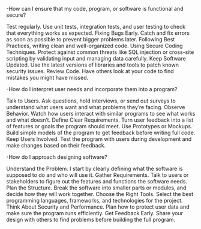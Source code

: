 -How can I ensure that my code, program, or software is functional and secure? 

Test regularly. Use unit tests, integration tests, and user testing to check that everything works as expected. 
Fixing Bugs Early. Catch and fix errors as soon as possible to prevent bigger problems later. Following Best Practices, writing clean and well-organized code. Using Secure Coding Techniques. Protect against common threats like SQL injection or cross-site scripting by validating input and managing data carefully.
Keep Software Updated. Use the latest versions of libraries and tools to patch known security issues.
Review Code. Have others look at your code to find mistakes you might have missed.

-How do I interpret user needs and incorporate them into a program?

Talk to Users. Ask questions, hold interviews, or send out surveys to understand what users want and what problems they’re facing.
Observe Behavior. Watch how users interact with similar programs to see what works and what doesn’t.
Define Clear Requirements. Turn user feedback into a list of features or goals the program should meet.
Use Prototypes or Mockups. Build simple models of the program to get feedback before writing full code.
Keep Users Involved. Test the program with users during development and make changes based on their feedback.

-How do I approach designing software?

Understand the Problem. I start by clearly defining what the software is supposed to do and who will use it.
Gather Requirements. Talk to users or stakeholders to figure out the features and functions the software needs.
Plan the Structure. Break the software into smaller parts or modules, and decide how they will work together.
Choose the Right Tools. Select the best programming languages, frameworks, and technologies for the project.
Think About Security and Performance. Plan how to protect user data and make sure the program runs efficiently.
Get Feedback Early. Share your design with others to find problems before building the full program.
